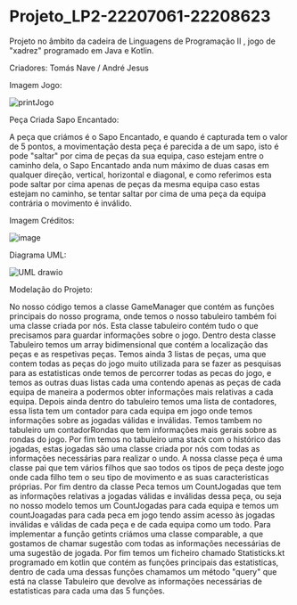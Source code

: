 # Projeto_LP2-22207061-22208623

Projeto no âmbito da cadeira de Linguagens de Programação II , jogo de "xadrez" programado em Java e Kotlin.

 Criadores:
 Tomás Nave /
 André Jesus

 Imagem Jogo:

![printJogo](https://github.com/AndreJesus-22207061/Projeto_LP2-22207061-22208623/assets/127102331/57a73c25-3150-4a2e-b122-b7125460685a)

Peça Criada Sapo Encantado:

A peça que criámos é o Sapo Encantado, e quando é capturada tem o valor de 5 pontos, a movimentação desta peça é parecida a de um sapo, isto é pode "saltar" por cima de peças da sua equipa, caso estejam entre o caminho dela, o Sapo Encantado anda num máximo de duas casas em qualquer direção, vertical, horizontal e diagonal, e como referimos esta pode saltar por cima apenas de peças da mesma equipa caso estas estejam no caminho, se tentar saltar por cima de uma peça da equipa contrária o movimento é inválido.


Imagem Créditos:

![image](https://github.com/AndreJesus-22207061/Projeto_LP2-22207061-22208623/assets/127041806/f006670f-fb11-4cfa-be01-331c83516390)


Diagrama UML:




![UML drawio](https://github.com/AndreJesus-22207061/Projeto_LP2-22207061-22208623/assets/127102331/b854af00-44d2-4550-aa30-35e5df21a493)

Modelação do Projeto:

No nosso código temos a classe GameManager que contém as funções principais do nosso programa, onde temos o nosso tabuleiro também foi uma classe criada por nós. Esta classe tabuleiro contém tudo o que precisamos para guardar informações sobre o jogo.
Dentro desta classe Tabuleiro temos um array bidimensional que contém a localização das peças e as respetivas peças. Temos ainda 3 listas de peças, uma que contem todas as peças do jogo muito utilizada para se fazer as pesquisas para as estatisticas onde temos de percorrer todas as pecas do jogo, e temos as outras duas listas cada uma contendo apenas as peças de cada equipa de maneira a podermos obter informações mais relativas a cada equipa. Depois ainda dentro do tabuleiro temos uma lista de contadores, essa lista tem um contador para cada equipa em jogo onde temos informações sobre as jogadas válidas e inválidas. Temos tambem no tabuleiro um contadorRondas que tem informações mais gerais sobre as rondas do jogo. Por fim temos no tabuleiro uma stack com o histórico das jogadas, estas jogadas são uma classe criada por nós com todas as informações necessárias para realizar o undo. A nossa classe peça é uma classe pai que tem vários filhos que sao todos os tipos de peça deste jogo onde cada filho tem o seu tipo de movimento e as suas caracteristicas próprias. Por fim dentro da classe Peca temos um CountJogadas que tem as informações relativas a jogadas válidas e inválidas dessa peça, ou seja no nosso modelo temos um CountJogadas para cada equipa e temos um countJoagadas para cada peca em jogo tendo assim acesso às jogadas inválidas e válidas de cada peça e de cada equipa como um todo. Para implementar a função getints criámos uma classe comparable, a que gostamos de chamar sugestão com todas as informações necessárias de uma sugestão de jogada. Por fim temos um ficheiro chamado Statisticks.kt programado em kotlin que contém as funções principais das estatisticas, dentro de cada uma dessas funções chamamos um método "query" que está na classe Tabuleiro que devolve as informações necessárias de estatisticas para cada uma das 5 funções.
